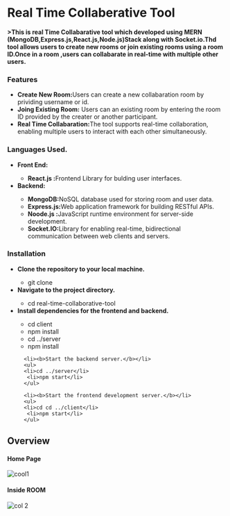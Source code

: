 <h1>Real Time Collaberative Tool </h1>
<p><b>>This is real Time Collabarative  tool which developed using MERN (MongoDB,Express.js,React.js,Node.js)Stack along with Socket.io.Thd tool allows users to create new rooms or join existing rooms using a room ID.Once in a room ,users can collabarate in real-time with multiple other users.</b></p>

<h3>Features</h3>
<ul>
  <li><b>Create New Room:</b>Users can create a new collabaration room by prividing username or id.</li>
    <li><b>Joing Existing Room:</b> Users can an existing room by entering the room ID provided by the creater or another participant.</li>
      <li><b>Real Time Collabaration:</b>The tool supports real-time collaboration, enabling multiple users to interact with each other simultaneously. </li>
</ul>

<h3>Languages Used.</h3>
<ul>
  <li><b>Front End:</b></li>
  <ul>
    <li><b>React.js :</b>Frontend Library for bulding user interfaces.</li>
  </ul>
  <li><b>Backend:</b></li>
  <ul><li>
    <b>MongoDB:</b>NoSQL database used for storing room and user data.
  </li>
    <li><b>Express.js:</b>Web application framework for building RESTful APIs.</li>
    <li><b>Noode.js :</b>JavaScript runtime environment for server-side development.</li>
    <li><b>Socket.IO:</b>Library for enabling real-time, bidirectional communication between web clients and servers.</li>
  </ul>
</ul>

<h3>Installation</h3>
<ul>
  <li><b>Clone the repository to your local machine.</b></li>
      <ul>
        <li>git clone <repository_url></li>
      </ul>
   <li><b>Navigate to the project directory.</b></li>  
       <ul>
          <li>cd real-time-collaborative-tool</li>
       </ul>
    <li><b>Install dependencies for the frontend and backend.</b></li>  
          <ul>
            <li>cd client</li>
            <li>npm install</li>
            <li>cd ../server</li>
            <li>npm install</li> 
          </ul>

      <li><b>Start the backend server.</b></li>   
      <ul>
      <li>cd ../server</li>
       <li>npm start</li>
      </ul>

      <li><b>Start the frontend development server.</b></li>   
      <ul>
      <li>cd cd ../client</li>
       <li>npm start</li>
      </ul>
</ul>


<h2>Overview</h2>
<h4>Home Page</h4>

![cool1](https://github.com/rishininawodi/CodeAlpha_Real-time_Collaborative_Editing_Tool/assets/123630889/023e168b-f36b-4317-9efa-ba78501540c3)

<h4>Inside ROOM</h4>

![col 2](https://github.com/rishininawodi/CodeAlpha_Real-time_Collaborative_Editing_Tool/assets/123630889/e8b325df-6a1f-414f-b6af-fcda69d7c6c8)


